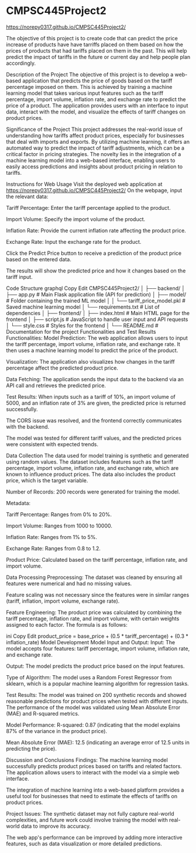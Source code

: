 # CMPSC445Project2
https://norepy0317.github.io/CMPSC445Project2/

The objective of this project is to create code that can predict the price increase of products have have tarriffs placed on them based on how the prices of products that had tariffs placed on them in the past. This will help predict the impact of tariffs in the future or current day and help people plan accordingly.

Description of the Project
The objective of this project is to develop a web-based application that predicts the price of goods based on the tariff percentage imposed on them. This is achieved by training a machine learning model that takes various input features such as the tariff percentage, import volume, inflation rate, and exchange rate to predict the price of a product. The application provides users with an interface to input data, interact with the model, and visualize the effects of tariff changes on product prices.

Significance of the Project
This project addresses the real-world issue of understanding how tariffs affect product prices, especially for businesses that deal with imports and exports. By utilizing machine learning, it offers an automated way to predict the impact of tariff adjustments, which can be a critical factor in pricing strategies. The novelty lies in the integration of a machine learning model into a web-based interface, enabling users to easily access predictions and insights about product pricing in relation to tariffs.

Instructions for Web Usage
Visit the deployed web application at https://norepy0317.github.io/CMPSC445Project2/
On the webpage, input the relevant data:

Tariff Percentage: Enter the tariff percentage applied to the product.

Import Volume: Specify the import volume of the product.

Inflation Rate: Provide the current inflation rate affecting the product price.

Exchange Rate: Input the exchange rate for the product.

Click the Predict Price button to receive a prediction of the product price based on the entered data.

The results will show the predicted price and how it changes based on the tariff input.

Code Structure
graphql
Copy
Edit
CMPSC445Project2/
│
├── backend/
│   ├── app.py                  # Main Flask application file (API for prediction)
│   ├── model/                  # Folder containing the trained ML model
│   │   └── tariff_price_model.pkl # Saved machine learning model
│   └── requirements.txt        # List of dependencies
│
├── frontend/
│   ├── index.html              # Main HTML page for the frontend
│   ├── script.js               # JavaScript to handle user input and API requests
│   └── style.css               # Styles for the frontend
│
└── README.md                   # Documentation for the project
Functionalities and Test Results
Functionalities:
Model Prediction: The web application allows users to input the tariff percentage, import volume, inflation rate, and exchange rate. It then uses a machine learning model to predict the price of the product.

Visualization: The application also visualizes how changes in the tariff percentage affect the predicted product price.

Data Fetching: The application sends the input data to the backend via an API call and retrieves the predicted price.

Test Results:
When inputs such as a tariff of 10%, an import volume of 5000, and an inflation rate of 3% are given, the predicted price is returned successfully.

The CORS issue was resolved, and the frontend correctly communicates with the backend.

The model was tested for different tariff values, and the predicted prices were consistent with expected trends.

Data Collection
The data used for model training is synthetic and generated using random values. The dataset includes features such as the tariff percentage, import volume, inflation rate, and exchange rate, which are known to influence product prices. The data also includes the product price, which is the target variable.

Number of Records: 200 records were generated for training the model.

Metadata:

Tariff Percentage: Ranges from 0% to 20%.

Import Volume: Ranges from 1000 to 10000.

Inflation Rate: Ranges from 1% to 5%.

Exchange Rate: Ranges from 0.8 to 1.2.

Product Price: Calculated based on the tariff percentage, inflation rate, and import volume.

Data Processing
Preprocessing:
The dataset was cleaned by ensuring all features were numerical and had no missing values.

Feature scaling was not necessary since the features were in similar ranges (tariff, inflation, import volume, exchange rate).

Feature Engineering:
The product price was calculated by combining the tariff percentage, inflation rate, and import volume, with certain weights assigned to each factor. The formula is as follows:

ini
Copy
Edit
product_price = base_price + (0.5 * tariff_percentage) + (0.3 * inflation_rate)
Model Development
Model Input and Output:
Input: The model accepts four features: tariff percentage, import volume, inflation rate, and exchange rate.

Output: The model predicts the product price based on the input features.

Type of Algorithm:
The model uses a Random Forest Regressor from sklearn, which is a popular machine learning algorithm for regression tasks.

Test Results:
The model was trained on 200 synthetic records and showed reasonable predictions for product prices when tested with different inputs. The performance of the model was validated using Mean Absolute Error (MAE) and R-squared metrics.

Model Performance:
R-squared: 0.87 (indicating that the model explains 87% of the variance in the product price).

Mean Absolute Error (MAE): 12.5 (indicating an average error of 12.5 units in predicting the price).

Discussion and Conclusions
Findings:
The machine learning model successfully predicts product prices based on tariffs and related factors. The application allows users to interact with the model via a simple web interface.

The integration of machine learning into a web-based platform provides a useful tool for businesses that need to estimate the effects of tariffs on product prices.

Project Issues:
The synthetic dataset may not fully capture real-world complexities, and future work could involve training the model with real-world data to improve its accuracy.

The web app's performance can be improved by adding more interactive features, such as data visualization or more detailed predictions.

